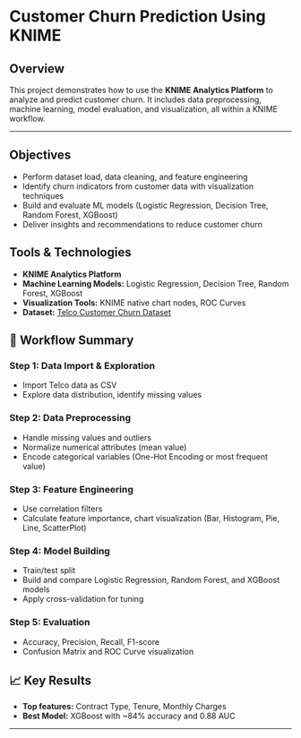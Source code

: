#  Customer Churn Prediction Using KNIME

##  Overview
This project demonstrates how to use the **KNIME Analytics Platform** to analyze and predict customer churn. It includes data preprocessing, machine learning, model evaluation, and visualization, all within a KNIME workflow.

---

##  Objectives
- Perform dataset load, data cleaning, and feature engineering
- Identify churn indicators from customer data with visualization techniques
- Build and evaluate ML models (Logistic Regression, Decision Tree, Random Forest, XGBoost)
- Deliver insights and recommendations to reduce customer churn


##  Tools & Technologies
- **KNIME Analytics Platform**
- **Machine Learning Models:** Logistic Regression, Decision Tree, Random Forest, XGBoost
- **Visualization Tools:** KNIME native chart nodes, ROC Curves
- **Dataset:** [Telco Customer Churn Dataset](https://www.kaggle.com/blastchar/telco-customer-churn)


## 🔄 Workflow Summary
###  Step 1: Data Import & Exploration
- Import Telco data as CSV
- Explore data distribution, identify missing values

###  Step 2: Data Preprocessing
- Handle missing values and outliers
- Normalize numerical attributes (mean value)
- Encode categorical variables (One-Hot Encoding or most frequent value)

###  Step 3: Feature Engineering
- Use correlation filters
- Calculate feature importance, chart visualization (Bar, Histogram, Pie, Line, ScatterPlot) 

###  Step 4: Model Building
- Train/test split
- Build and compare Logistic Regression, Random Forest, and XGBoost models
- Apply cross-validation for tuning

###  Step 5: Evaluation
- Accuracy, Precision, Recall, F1-score
- Confusion Matrix and ROC Curve visualization


## 📈 Key Results
- **Top features:** Contract Type, Tenure, Monthly Charges
- **Best Model:** XGBoost with ~84% accuracy and 0.88 AUC

---
